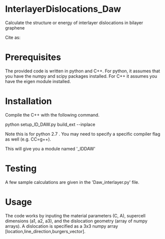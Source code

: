 # InterlayerDislocations_Daw
Calculate the structure or energy of interlayer dislocations in bilayer graphene

Cite as:


# Prerequisites

The provided code is written in python and C++. For python, it assumes that you have the numpy and scipy packages installed. For C++ it assumes you have the eigen module installed.

# Installation

Compile the C++ with the following command.

python setup_ID_DAW.py build_ext --inplace

Note this is for python 2.7 . You may need to specify a specific compiler flag as well (e.g. CC=g++).

This will give you a module named '_IDDAW'

# Testing

A few sample calculations are given in the 'Daw_interlayer.py' file.

# Usage

The code works by inputing the material parameters (C, A), supercell dimensions (a1, a2, a3), and the dislocation geometry (array of numpy arrays).
A dislocation is specified as a 3x3 numpy array [location,line_direction,burgers_vector].
